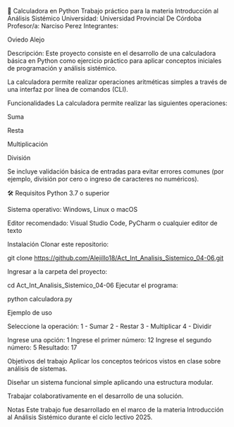 🧮 Calculadora en Python
Trabajo práctico para la materia Introducción al Análisis Sistémico
Universidad: Universidad Provincial De Córdoba
Profesor/a: Narciso Perez
Integrantes:

Oviedo Alejo


Descripción:
Este proyecto consiste en el desarrollo de una calculadora básica en Python como ejercicio práctico para aplicar conceptos iniciales de programación y análisis sistémico.

La calculadora permite realizar operaciones aritméticas simples a través de una interfaz por línea de comandos (CLI).

Funcionalidades
La calculadora permite realizar las siguientes operaciones:

Suma

Resta

Multiplicación

División

Se incluye validación básica de entradas para evitar errores comunes (por ejemplo, división por cero o ingreso de caracteres no numéricos).

🛠️ Requisitos
Python 3.7 o superior

Sistema operativo: Windows, Linux o macOS

Editor recomendado: Visual Studio Code, PyCharm o cualquier editor de texto

Instalación
Clonar este repositorio:

git clone https://github.com/Alejillo18/Act_Int_Analisis_Sistemico_04-06.git


Ingresar a la carpeta del proyecto:

cd Act_Int_Analisis_Sistemico_04-06
Ejecutar el programa:

python calculadora.py

Ejemplo de uso

Seleccione la operación:
1 - Sumar
2 - Restar
3 - Multiplicar
4 - Dividir

Ingrese una opción: 1
Ingrese el primer número: 12
Ingrese el segundo número: 5
Resultado: 17

Objetivos del trabajo
Aplicar los conceptos teóricos vistos en clase sobre análisis de sistemas.

Diseñar un sistema funcional simple aplicando una estructura modular.

Trabajar colaborativamente en el desarrollo de una solución.

Notas
Este trabajo fue desarrollado en el marco de la materia Introducción al Análisis Sistémico durante el ciclo lectivo 2025.
